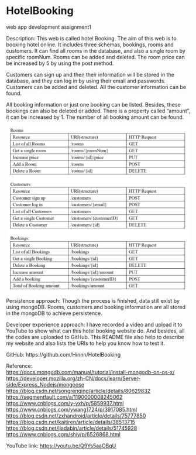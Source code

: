 # HotelBooking
web app development assignment1

<p>Description: This web is called hotel Booking. The aim of this web is to booking hotel online. It includes three schemas, bookings, rooms and customers. It can find all rooms in the database, and also a single room by specific roomNum. Rooms can be added and deleted. The room price can be increased by 5 by using the post method.</p>
<p>Customers can sign up and then their information will be stored in the database, and they can log in by using their email and passwords. Customers can be added and deleted. All the customer information can be found.</p>
<p>All booking information or just one booking can be listed. Besides, these bookings can also be deleted or added. There is a property called “amount”, it can be increased by 1. The number of all booking amount can be found.</p>

![](https://github.com/Hinnn/HotelBooking/blob/master/image/table.png)  

<p>Persistence approach: Though the process is finished, data still exist by using mongoDB. Rooms, customers and booking information are all stored in the mongoDB to achieve persistence.</p>

<p>Developer experience approach: I have recorded a video and upload it to YouTube to show what can this hotel booking website do. And besides, all the codes are uploaded to GitHub. This README file also help to describe my website and also lists the URIs to help you know how to test it.</p>
<p>GitHub: https://github.com/Hinnn/HotelBooking</p>

Reference: <br>
https://docs.mongodb.com/manual/tutorial/install-mongodb-on-os-x/<br>
https://developer.mozilla.org/zh-CN/docs/learn/Server-side/Express_Nodejs/mongoose<br>
https://blog.csdn.net/songrenqing/article/details/80629832<br>
https://segmentfault.com/a/1190000008245062<br>
https://www.cnblogs.com/y-yxh/p/5859937.html<br>
https://www.cnblogs.com/ywang1724/p/3917085.html<br>
https://blog.csdn.net/zxhandroid/article/details/75777850<br>
https://blog.csdn.net/kaitiren/article/details/38513715<br>
https://blog.csdn.net/jiadabin/article/details/51745928<br>
https://www.cnblogs.com/shiy/p/6526868.html<br>

YouTube link: https://youtu.be/Q9Ys5aaOBqU<br>


